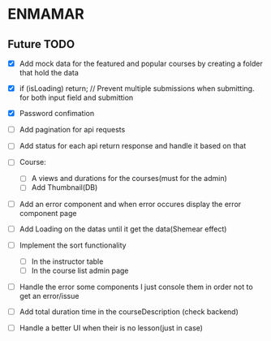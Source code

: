 # ENMAMAR

## Future TODO

- [x] Add mock data for the featured and popular courses by creating a folder that hold the data

- [x] if (isLoading) return; // Prevent multiple submissions when submitting. for both input field and submittion
- [x] Password confimation
- [ ] Add pagination for api requests
- [ ] Add status for each api return response and handle it based on that
- [ ] Course:
  - [ ] A views and durations for the courses(must for the admin)
  - [ ] Add Thumbnail(DB)
- [ ] Add an error component and when error occures display the error component page
- [ ] Add Loading on the datas until it get the data(Shemear effect)
- [ ] Implement the sort functionality
  - [ ] In the instructor table
  - [ ] In the course list admin page
- [ ] Handle the error some components I just console them in order not to get an error/issue
- [ ] Add total duration time in the courseDescription (check backend)
- [ ] Handle a better UI when their is no lesson(just in case)
